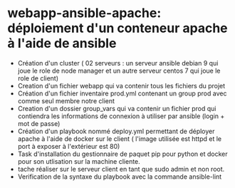 # webapp-ansible-apache: déploiement d'un conteneur apache à l'aide de ansible

- Création d'un cluster ( 02 serveurs : un serveur ansible debian 9 qui joue le role de node manager et un autre serveur centos 7 qui joue le role de client)
- Creation d'un fichier webapp qui va contenir tous les fichiers du projet
- Création d'un fichier inventaire prod.yml  contenant un group prod avec comme seul membre notre client
- Creation d'un dossier group_vars qui va contenir un fichier prod qui contiendra les informations de connexion à utiliser par ansible (login + mot de passe)
- Création d'un playbook nommé deploy.yml permettant de déployer apache à l'aide de docker sur le client ( l'image utilisée est httpd et le port à exposer à l'extérieur est 80)
- Task d'installation du gestionnaire de paquet pip pour python et docker pour son utlisation sur la machine cliente.
- tache réaliser sur le serveur client en tant que sudo admin et non root.
- Verification de la syntaxe du playbook avec la commande ansible-lint
